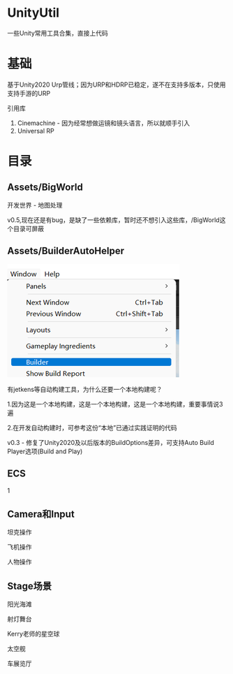 # UnityUtil
一些Unity常用工具合集，直接上代码

# 基础
基于Unity2020 Urp管线；因为URP和HDRP已稳定，遂不在支持多版本，只使用支持手游的URP

引用库
1. Cinemachine  -   因为经常想做运镜和镜头语言，所以就顺手引入
2. Universal RP

# 目录
## Assets/BigWorld
开发世界 - 地图处理

v0.5,现在还是有bug，是缺了一些依赖库，暂时还不想引入这些库，/BigWorld这个目录可屏蔽
## Assets/BuilderAutoHelper
![Auto Build 截图](Imgs/BuilderAutoHelper.png)

有jetkens等自动构建工具，为什么还要一个本地构建呢？

1.因为这是一个本地构建，这是一个本地构建，这是一个本地构建，重要事情说3遍

2.在开发自动构建时，可参考这份“本地”已通过实践证明的代码

v0.3 - 修复了Unity2020及以后版本的BuildOptions差异，可支持Auto Build Player选项(Build and Play)
## ECS
1
## Camera和Input
坦克操作

飞机操作

人物操作

## Stage场景
阳光海滩

射灯舞台

Kerry老师的星空球

太空舰

车展览厅

